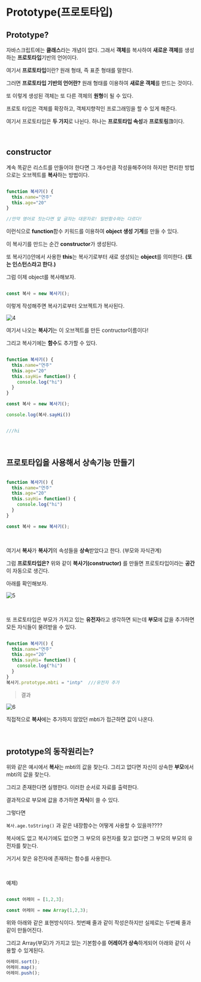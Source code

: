 # Prototype(프로토타입)

## Prototype?

자바스크립트에는 **클래스**라는 개념이 없다. 그래서 **객체**를 복사하여 **새로운 객체**를 생성하는 **프로토타입**기반의 언어이다.

여기서 **프로토타입**이란? 원래 형태, 즉 표준 형태를 말한다. 

그러면 **프로토타입 기반의 언어란?** 원래 형태를 이용하여 **새로운 객체**를 만드는 것이다. 

또 이렇게 생성된 객체는 또 다른 객체의 **원형**이 될 수 있다. 

프로토 타입은 객체를 확장하고, 객체지향적인 프로그래밍을 할 수 있게 해준다. 

여기서 프로토타입은 **두 가지**로 나뉜다. 하나는 **프로토타입 속성**과 **프로토링크**이다. 


<br>



## constructor

계속 똑같은 리스트를 만들어야 한다면 그 개수만큼 작성을해주어야 하지만 편리한 방법으로는 오브젝트를 **복사**하는 방법이다.

```js

function 복사기() {
  this.name="연주"
  this.age="20"
}

//만약 영어로 짓는다면 앞 글자는 대문자로! 일반함수와는 다르다! 

```

이런식으로 **function**함수 키워드를 이용하여 **object 생성 기계**를 만들 수 있다. 

이 복사기를 만드는 순간 **constructor**가 생성된다.

또 복사기()안에서 사용한 **this**는 복사기로부터 새로 생성되는 **object**를 의미한다. **(또는 인스턴스라고 한다.)** 


그럼 이제 object를 복사해보자. 

```js 

const 복사 = new 복사기();
```

이렇게 작성해주면 복사기로부터 오브젝트가 복사된다.  <br>


![4](https://user-images.githubusercontent.com/68775082/143888277-ca094403-9f71-4616-9075-78a610466b7b.PNG) <br>

여기서 나오는 **복사기**는 이 오브젝트를 만든 contructor이름이다! 

그리고 복사기에는 **함수**도 추가할 수 있다.



```js

function 복사기() {
  this.name="연주"
  this.age="20"
  this.sayHi= function() {
    console.log("hi")
  }
}

const 복사 = new 복사기();

console.log(복사.sayHi())


///hi

```

<br>


## 프로토타입을 사용해서 상속기능 만들기 

```js

function 복사기() {
  this.name="연주"
  this.age="20"
  this.sayHi= function() {
    console.log("hi")
  }
}

const 복사 = new 복사기();

```
<br>


여기서 **복사**가 **복사기**의 속성들을 **상속**받았다고 한다. (부모와 자식관계)

그럼 **프로토타입은?** 위와 같이 **복사기(constructor)** 를 만들면 프로토타입이라는 **공간**이 자동으로 생긴다.

아래를 확인해보자. <br>

![5](https://user-images.githubusercontent.com/68775082/143890969-f2f5efe4-2661-4e60-85e2-7975feff8196.PNG)


<br>


또 프로토타입은 부모가 가지고 있는 **유전자**라고 생각하면 되는데 **부모**에 값을 추가하면 모든 자식들이 물려받을 수 있다. 


```js

function 복사기() {
  this.name="연주"
  this.age="20"
  this.sayHi= function() {
    console.log("hi")
  }
}
복사기.prototype.mbti = "intp"  ///유전자 추가

```

> 결과 <br>


![6](https://user-images.githubusercontent.com/68775082/143891879-71002e7c-f09b-4b76-af07-ef3e73036b17.PNG)

직접적으로 **복사**에는 추가하지 않았던 mbti가 접근하면 값이 나온다. 

<br>

## prototype의 동작원리는?

위와 같은 예시에서 **복사**는 mbti의 값을 찾는다. 그리고 없다면 자신이 상속한 **부모**에서 mbti의 값을 찾는다. 

그리고 존재한다면 실행한다. 이러한 순서로 자료를 출력한다. 

결과적으로 부모에 값을 추가하면 **자식**이 쓸 수 있다. 

그렇다면 

`복사.age.toString()` 과 같은 내장함수는 어떻게 사용할 수 있을까???? 

복사에도 없고 복사기에도 없으면 그 부모의 유전자를 찾고 없다면 그 부모의 부모의 유전자를 찾는다. 

거기서 찾은 유전자에 존재하는 함수를 사용한다. 

<br>


예제)

```js

const 어레이 = [1,2,3];

const 어레이 = new Array(1,2,3);

```

위와 아래와 같은 표현방식이다. 첫번째 줄과 같이 작성은하지만 실제로는 두번째 줄과 같이 만들어진다.

그리고 Array(부모)가 가지고 있는 기본함수를 **어레이가 상속**하게되어 아래와 같이 사용할 수 있게된다. 

```js
어레이.sort();
어레이.map();
어레이.push();
```


